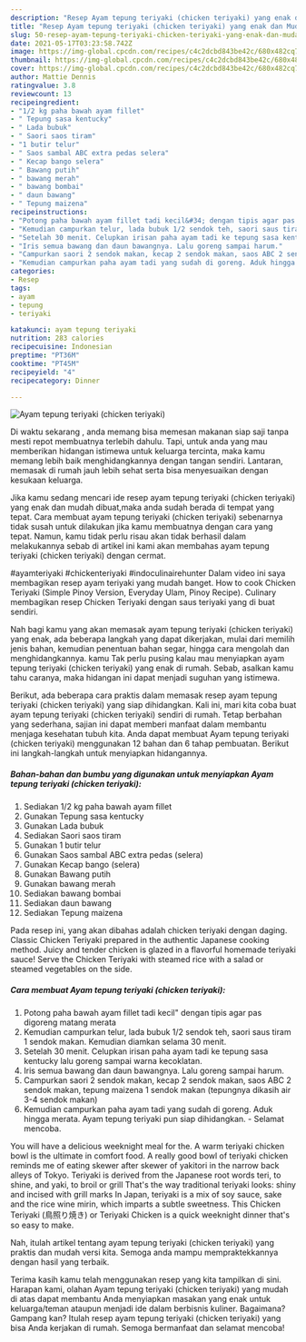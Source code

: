 ```yaml
---
description: "Resep Ayam tepung teriyaki (chicken teriyaki) yang enak dan Mudah Dibuat"
title: "Resep Ayam tepung teriyaki (chicken teriyaki) yang enak dan Mudah Dibuat"
slug: 50-resep-ayam-tepung-teriyaki-chicken-teriyaki-yang-enak-dan-mudah-dibuat
date: 2021-05-17T03:23:58.742Z
image: https://img-global.cpcdn.com/recipes/c4c2dcbd843be42c/680x482cq70/ayam-tepung-teriyaki-chicken-teriyaki-foto-resep-utama.jpg
thumbnail: https://img-global.cpcdn.com/recipes/c4c2dcbd843be42c/680x482cq70/ayam-tepung-teriyaki-chicken-teriyaki-foto-resep-utama.jpg
cover: https://img-global.cpcdn.com/recipes/c4c2dcbd843be42c/680x482cq70/ayam-tepung-teriyaki-chicken-teriyaki-foto-resep-utama.jpg
author: Mattie Dennis
ratingvalue: 3.8
reviewcount: 13
recipeingredient:
- "1/2 kg paha bawah ayam fillet"
- " Tepung sasa kentucky"
- " Lada bubuk"
- " Saori saos tiram"
- "1 butir telur"
- " Saos sambal ABC extra pedas selera"
- " Kecap bango selera"
- " Bawang putih"
- " bawang merah"
- " bawang bombai"
- " daun bawang"
- " Tepung maizena"
recipeinstructions:
- "Potong paha bawah ayam fillet tadi kecil&#34; dengan tipis agar pas digoreng matang merata"
- "Kemudian campurkan telur, lada bubuk 1/2 sendok teh, saori saus tiram 1 sendok makan. Kemudian diamkan selama 30 menit."
- "Setelah 30 menit. Celupkan irisan paha ayam tadi ke tepung sasa kentucky lalu goreng sampai warna kecoklatan."
- "Iris semua bawang dan daun bawangnya. Lalu goreng sampai harum."
- "Campurkan saori 2 sendok makan, kecap 2 sendok makan, saos ABC 2 sendok makan, tepung maizena 1 sendok makan (tepungnya dikasih air 3-4 sendok makan)"
- "Kemudian campurkan paha ayam tadi yang sudah di goreng. Aduk hingga merata. Ayam tepung teriyaki pun siap dihidangkan. Selamat mencoba."
categories:
- Resep
tags:
- ayam
- tepung
- teriyaki

katakunci: ayam tepung teriyaki 
nutrition: 283 calories
recipecuisine: Indonesian
preptime: "PT36M"
cooktime: "PT45M"
recipeyield: "4"
recipecategory: Dinner

---
```



![Ayam tepung teriyaki (chicken teriyaki)](https://img-global.cpcdn.com/recipes/c4c2dcbd843be42c/680x482cq70/ayam-tepung-teriyaki-chicken-teriyaki-foto-resep-utama.jpg)

Di waktu  sekarang , anda memang bisa memesan makanan siap saji tanpa mesti repot membuatnya terlebih dahulu. Tapi, untuk anda yang mau memberikan hidangan istimewa untuk keluarga tercinta, maka kamu memang lebih baik menghidangkannya dengan tangan sendiri. Lantaran, memasak di rumah jauh lebih sehat serta bisa menyesuaikan dengan kesukaan keluarga.

Jika kamu sedang mencari ide resep ayam tepung teriyaki (chicken teriyaki) yang enak dan mudah dibuat,maka anda sudah berada di tempat yang tepat. Cara membuat ayam tepung teriyaki (chicken teriyaki)  sebenarnya tidak susah untuk dilakukan jika kamu membuatnya dengan cara yang tepat. Namun, kamu tidak perlu risau akan tidak berhasil dalam melakukannya 
sebab di artikel ini kami akan membahas ayam tepung teriyaki (chicken teriyaki) dengan cermat.  

#ayamteriyaki #chickenteriyaki #indoculinairehunter Dalam video ini saya membagikan resep ayam teriyaki yang mudah banget. How to cook Chicken Teriyaki (Simple Pinoy Version, Everyday Ulam, Pinoy Recipe). Culinary membagikan resep Chicken Teriyaki dengan saus teriyaki yang di buat sendiri.

Nah bagi kamu yang akan memasak ayam tepung teriyaki (chicken teriyaki) yang enak, ada beberapa langkah yang dapat dikerjakan, mulai dari memilih jenis bahan, kemudian penentuan bahan segar, hingga cara mengolah dan menghidangkannya. kamu Tak perlu pusing kalau mau menyiapkan ayam tepung teriyaki (chicken teriyaki) yang enak di rumah. Sebab, asalkan kamu  tahu caranya, maka hidangan ini dapat menjadi suguhan yang istimewa.

Berikut, ada beberapa cara praktis  dalam memasak resep ayam tepung teriyaki (chicken teriyaki) yang siap dihidangkan. Kali ini, mari kita coba buat ayam tepung teriyaki (chicken teriyaki) sendiri di rumah. Tetap berbahan yang sederhana, sajian ini dapat memberi manfaat dalam membantu menjaga kesehatan tubuh kita. Anda dapat membuat Ayam tepung teriyaki (chicken teriyaki) menggunakan 12 bahan dan 6 tahap pembuatan. Berikut ini langkah-langkah untuk menyiapkan hidangannya.

<!--inarticleads1-->

##### Bahan-bahan dan bumbu yang digunakan untuk menyiapkan Ayam tepung teriyaki (chicken teriyaki):

1. Sediakan 1/2 kg paha bawah ayam fillet
1. Gunakan  Tepung sasa kentucky
1. Gunakan  Lada bubuk
1. Sediakan  Saori saos tiram
1. Gunakan 1 butir telur
1. Gunakan  Saos sambal ABC extra pedas (selera)
1. Gunakan  Kecap bango (selera)
1. Gunakan  Bawang putih
1. Gunakan  bawang merah
1. Sediakan  bawang bombai
1. Sediakan  daun bawang
1. Sediakan  Tepung maizena


Pada resep ini, yang akan dibahas adalah chicken teriyaki dengan daging. Classic Chicken Teriyaki prepared in the authentic Japanese cooking method. Juicy and tender chicken is glazed in a flavorful homemade teriyaki sauce! Serve the Chicken Teriyaki with steamed rice with a salad or steamed vegetables on the side. 

<!--inarticleads2-->

##### Cara membuat Ayam tepung teriyaki (chicken teriyaki):

1. Potong paha bawah ayam fillet tadi kecil&#34; dengan tipis agar pas digoreng matang merata
1. Kemudian campurkan telur, lada bubuk 1/2 sendok teh, saori saus tiram 1 sendok makan. Kemudian diamkan selama 30 menit.
1. Setelah 30 menit. Celupkan irisan paha ayam tadi ke tepung sasa kentucky lalu goreng sampai warna kecoklatan.
1. Iris semua bawang dan daun bawangnya. Lalu goreng sampai harum.
1. Campurkan saori 2 sendok makan, kecap 2 sendok makan, saos ABC 2 sendok makan, tepung maizena 1 sendok makan (tepungnya dikasih air 3-4 sendok makan)
1. Kemudian campurkan paha ayam tadi yang sudah di goreng. Aduk hingga merata. Ayam tepung teriyaki pun siap dihidangkan. - Selamat mencoba.


You will have a delicious weeknight meal for the. A warm teriyaki chicken bowl is the ultimate in comfort food. A really good bowl of teriyaki chicken reminds me of eating skewer after skewer of yakitori in the narrow back alleys of Tokyo. Teriyaki is derived from the Japanese root words teri, to shine, and yaki, to broil or grill That&#39;s the way traditional teriyaki looks: shiny and incised with grill marks In Japan, teriyaki is a mix of soy sauce, sake and the rice wine mirin, which imparts a subtle sweetness. This Chicken Teriyaki (鳥照り焼き) or Teriyaki Chicken is a quick weeknight dinner that&#39;s so easy to make. 

Nah, itulah artikel tentang  ayam tepung teriyaki (chicken teriyaki)  yang praktis dan mudah versi kita. Semoga anda mampu mempraktekkannya dengan hasil yang terbaik. 

Terima kasih kamu telah menggunakan resep yang kita tampilkan di sini. Harapan kami, olahan  Ayam tepung teriyaki (chicken teriyaki) yang mudah di atas dapat membantu Anda menyiapkan masakan yang enak untuk keluarga/teman ataupun menjadi ide dalam berbisnis kuliner. Bagaimana? Gampang kan? Itulah resep ayam tepung teriyaki (chicken teriyaki) yang bisa Anda kerjakan di rumah. Semoga bermanfaat dan selamat mencoba!

